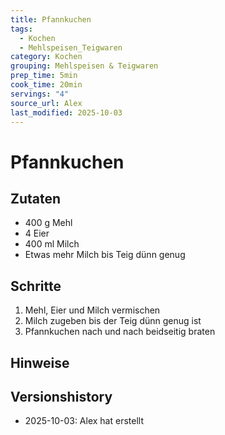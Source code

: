 ```yaml
---
title: Pfannkuchen
tags:
  - Kochen
  - Mehlspeisen_Teigwaren
category: Kochen
grouping: Mehlspeisen & Teigwaren
prep_time: 5min
cook_time: 20min
servings: "4"
source_url: Alex
last_modified: 2025-10-03
---
```

# Pfannkuchen

## Zutaten
- 400 g Mehl
- 4 Eier
- 400 ml Milch
- Etwas mehr Milch bis Teig dünn genug
## Schritte
1. Mehl, Eier und Milch vermischen
2. Milch zugeben bis der Teig dünn genug ist
3. Pfannkuchen nach und nach beidseitig braten

## Hinweise  

## Versionshistory
- 2025-10-03: Alex hat erstellt

  

<!-- Ende der Vorlage -->
<!-- MARKER FOR MAPPER SCRIPT -->